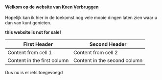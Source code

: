 #### Welkom op de website van Koen Verbruggen

Hopelijk kan ik hier in de toekomst nog vele mooie dingen laten zien waar u dan van kunt genieten.

**this website is not for sale!**

First Header | Second Header
------------ | -------------
Content from cell 1 | Content from cell 2
Content in the first column | Content in the second column

Dus nu is er iets toegevoegd
